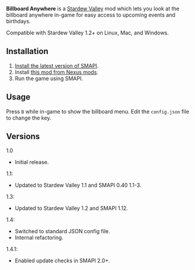 **Billboard Anywhere** is a [Stardew Valley](http://stardewvalley.net/) mod which lets you look at
the billboard anywhere in-game for easy access to upcoming events and birthdays.

Compatible with Stardew Valley 1.2+ on Linux, Mac, and Windows.

## Installation
1. [Install the latest version of SMAPI](https://github.com/Pathoschild/SMAPI/releases).
2. Install [this mod from Nexus mods](http://www.nexusmods.com/stardewvalley/mods/492).
3. Run the game using SMAPI.

## Usage
Press `B` while in-game to show the billboard menu. Edit the `config.json` file to change the key.

## Versions
1.0
* Initial release.

1.1:
* Updated to Stardew Valley 1.1 and SMAPI 0.40 1.1-3.

1.3:
* Updated to Stardew Valley 1.2 and SMAPI 1.12.

1.4:
* Switched to standard JSON config file.
* Internal refactoring.

1.4.1:
* Enabled update checks in SMAPI 2.0+.
